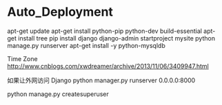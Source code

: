 # Auto_Deployment
apt-get update
apt-get install python-pip python-dev build-essential 
apt-get install tree
pip install django
django-admin startproject mysite
python manage.py runserver
apt-get install -y python-mysqldb

Time Zone
http://www.cnblogs.com/xwdreamer/archive/2013/11/06/3409947.html

如果让外网访问 Django
python manager.py runserver 0.0.0.0:8000

python manage.py createsuperuser 
